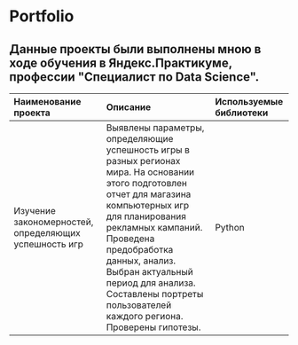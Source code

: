 # Portfolio
## Данные проекты были выполнены мною в ходе обучения в Яндекс.Практикуме, профессии "Специалист по Data Science".
| Наименование проекта      | Описание                | Используемые библиотеки   |
|:---------------------     | :-----------------      | :-------------------------|
| Изучение закономерностей, определяющих успешность игр | Выявлены параметры, определяющие успешность игры в разных регионах мира. На основании этого подготовлен отчет для магазина компьютерных игр для планирования рекламных кампаний. Проведена предобработка данных, анализ. Выбран актуальный период для анализа. Составлены портреты пользователей каждого региона. Проверены гипотезы.| Python
